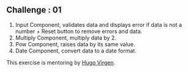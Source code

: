## Challenge : 01

1. Input Component, validates data and displays error if data is not a number + Reset button to remove errors and data.
2. Multiply Component, multiply data by 2.
3. Pow Component, raises data by its same value.
4. Date Component, convert data to a date format.

This exercise is mentoring by [Hugo Virgen](https://github.com/virgenherrera).
